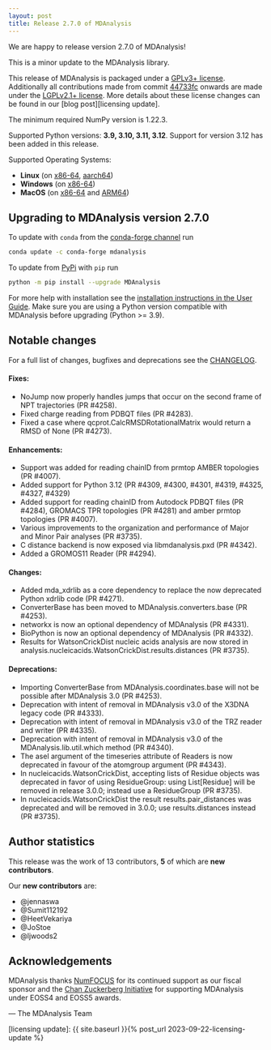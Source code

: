```yaml
---
layout: post
title: Release 2.7.0 of MDAnalysis
---
```


We are happy to release version 2.7.0 of MDAnalysis!

This is a minor update to the MDAnalysis library.

This release of MDAnalysis is packaged under a 
[GPLv3+ license](https://www.gnu.org/licenses/gpl-3.0.en.html).
Additionally all contributions made from commit 
[44733fc](https://github.com/MDAnalysis/mdanalysis/commit/44733fc214dcfdcc2b7cb3e3705258781bb491bd)
onwards are made under the 
[LGPLv2.1+ license](https://www.gnu.org/licenses/old-licenses/lgpl-2.1.en.html). 
More details about these license changes can be found in our [blog post][licensing update].

The minimum required NumPy version is 1.22.3.

Supported Python versions: **3.9, 3.10, 3.11, 3.12**. Support for version 
3.12 has been added in this release.

Supported Operating Systems:
  - **Linux** (on [x86-64][], [aarch64][])
  - **Windows** (on [x86-64][])
  - **MacOS** (on [x86-64][] and [ARM64][])


## Upgrading to MDAnalysis version 2.7.0

To update with `conda` from the [conda-forge channel][] run

```bash
conda update -c conda-forge mdanalysis
```

To update from [PyPi][] with `pip` run

```bash
python -m pip install --upgrade MDAnalysis
```

For more help with installation see the [installation instructions in the User Guide][]. 
Make sure you are using a Python version compatible with MDAnalysis 
before upgrading (Python >= 3.9).


## Notable changes

For a full list of changes, bugfixes and deprecations see the [CHANGELOG][].


#### Fixes:
- NoJump now properly handles jumps that occur on the second frame of NPT
  trajectories (PR #4258).
- Fixed charge reading from PDBQT files (PR #4283).
- Fixed a case where qcprot.CalcRMSDRotationalMatrix would return a RMSD
  of None (PR #4273).

#### Enhancements:
- Support was added for reading chainID from prmtop AMBER topologies (PR #4007).
- Added support for Python 3.12 (PR #4309, #4300, #4301, #4319, #4325,
  #4327, #4329)
- Added support for reading chainID from Autodock PDBQT files (PR #4284), GROMACS 
  TPR topologies (PR #4281) and amber prmtop topologies (PR #4007).
- Various improvements to the organization and performance of Major and Minor
  Pair analyses (PR #3735).
- C distance backend is now exposed via libmdanalysis.pxd (PR #4342).
- Added a GROMOS11 Reader (PR #4294).

#### Changes:
- Added mda_xdrlib as a core dependency to replace the now deprecated Python
  xdrlib code (PR #4271).
- ConverterBase has been moved to MDAnalysis.converters.base (PR #4253).
- networkx is now an optional dependency of MDAnalysis (PR #4331).
- BioPython is now an optional dependency of MDAnalysis (PR #4332).
- Results for WatsonCrickDist nucleic acids analysis are now stored in
  analysis.nucleicacids.WatsonCrickDist.results.distances (PR #3735).

#### Deprecations:
- Importing ConverterBase from MDAnalysis.coordinates.base will not be possible
  after MDAnalysis 3.0 (PR #4253).
- Deprecation with intent of removal in MDAnalysis v3.0 of the X3DNA legacy
  code (PR #4333).
- Deprecation with intent of removal in MDAnalysis v3.0 of the TRZ reader and
  writer (PR #4335).
- Deprecation with intent of removal in MDAnalysis v3.0 of the
  MDAnalysis.lib.util.which method (PR #4340).
- The asel argument of the timeseries attribute of Readers is now deprecated
  in favour of the atomgroup argument (PR #4343).
- In nucleicacids.WatsonCrickDist, accepting lists of Residue objects was
  deprecated in favor of using ResidueGroup: using List[Residue] will be
  removed in release 3.0.0; instead use a ResidueGroup (PR #3735).
- In nucleicacids.WatsonCrickDist the result results.pair_distances was
  deprecated and will be removed in 3.0.0; use results.distances instead (PR #3735).

## Author statistics

This release was the work of 13 contributors, **5** of which are **new contributors**.

Our **new contributors** are:
- @jennaswa
- @Sumit112192
- @HeetVekariya
- @JoStoe
- @ljwoods2

## Acknowledgements

MDAnalysis thanks [NumFOCUS][] for its continued support as our fiscal sponsor and 
the [Chan Zuckerberg Initiative][] for supporting MDAnalysis under EOSS4 and EOSS5 awards.

— The MDAnalysis Team

[x86-64]: https://en.wikipedia.org/wiki/X86-64
[aarch64]: https://en.wikipedia.org/wiki/AArch64
[ARM64]: https://en.wikipedia.org/wiki/Apple_M1
[installation instructions in the User Guide]: https://userguide.mdanalysis.org/stable/installation.html
[conda-forge channel]: https://anaconda.org/conda-forge/mdanalysis
[PyPi]: https://pypi.org/project/MDAnalysis/
[NumFOCUS]: https://www.numfocus.org
[CHANGELOG]: https://github.com/MDAnalysis/mdanalysis/blob/release-2.7.0/package/CHANGELOG
[Chan Zuckerberg Initiative]: https://chanzuckerberg.com/
[licensing update]: {{ site.baseurl }}{% post_url 2023-09-22-licensing-update %}
